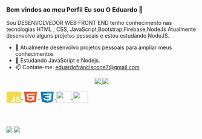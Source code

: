 ### Bem vindos ao meu Perfil Eu sou O Eduardo 👋

Sou DESENVOLVEDOR WEB FRONT END  tenho conhecimento nas tecnologias HTML , CSS, JavaScript,Bootstrap,Firebase,NodeJs Atualmente desenvolvo alguns projetos pessoais e estou estudando NodeJS.

- 🔭 Atualmente desenvolvo projetos pessoais para ampliar meus conhecimentos
- 🌱 Estudando JavaScript e Nodejs.
- 📫 Contate-me: eduardofranciscone7@gmail.com

<div align="center">
  <a href="https://github.com/Eduardofranciscone">
  <img height="180em" src="https://github-readme-stats.vercel.app/api?username=Eduardofranciscone&show_icons=true&theme=dark&include_all_commits=true&count_private=true"/>
  <img height="180em" src="https://github-readme-stats.vercel.app/api/top-langs/?username=Eduardofranciscone&layout=compact&langs_count=7&theme=dracula"/>
</div>
  
  <div style="display: inline_block"><br>
  <img align="center" alt="Rafa-Js" height="30" width="40" src="https://raw.githubusercontent.com/devicons/devicon/master/icons/javascript/javascript-plain.svg">
  <img align="center" alt="Rafa-HTML" height="30" width="40" src="https://raw.githubusercontent.com/devicons/devicon/master/icons/html5/html5-original.svg">
  <img align="center" alt="Rafa-CSS" height="30" width="40" src="https://raw.githubusercontent.com/devicons/devicon/master/icons/css3/css3-original.svg"> 
  <img align="center" height="30" width="40" src="https://cdn.jsdelivr.net/gh/devicons/devicon/icons/bootstrap/bootstrap-original.svg" />
  <img align="center" height="30" width="40" src="https://cdn.jsdelivr.net/gh/devicons/devicon/icons/react/react-original.svg" />

                 
          
</div>
  
  <br> <br>
 
  <div>
      
  <a href = "mailto:eduardofranciscone7@gmail.com"><img src="https://img.shields.io/badge/-Gmail-%23333?style=for-the-badge&logo=gmail&logoColor=white" target="_blank"></a>
  <a href="https://www.linkedin.com/in/eduardo-franciscone-7b421a231/" target="_blank"><img src="https://img.shields.io/badge/-LinkedIn-%230077B5?style=for-the-badge&logo=linkedin&logoColor=white" target="_blank"></a> 
  </div>
